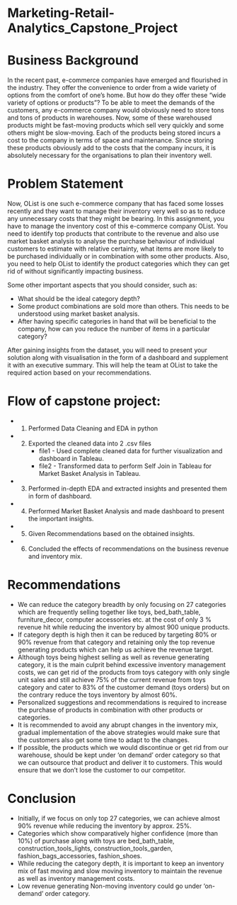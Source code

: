 # Marketing-Retail-Analytics_Capstone_Project

# Business Background

In the recent past, e-commerce companies have emerged and flourished in the industry. They offer the convenience to order from a wide variety of options from the comfort of one’s home. But how do they offer these “wide variety of options or products”? To be able to meet the demands of the customers, any e-commerce company would obviously need to store tons and tons of products in warehouses. Now, some of these warehoused products might be fast-moving products which sell very quickly and some others might be slow-moving. Each of the products being stored incurs a cost to the company in terms of space and maintenance. Since storing these products obviously add to the costs that the company incurs, it is absolutely necessary for the organisations to plan their inventory well.

# Problem Statement 

Now, OList is one such e-commerce company that has faced some losses recently and they want to manage their inventory very well so as to reduce any unnecessary costs that they might be bearing. In this assignment, you have to manage the inventory cost of this e-commerce company OList. You need to identify top products that contribute to the revenue and also use market basket analysis to analyse the purchase behaviour of individual customers to estimate with relative certainty, what items are more likely to be purchased individually or in combination with some other products.
Also, you need to help OList to identify the product categories which they can get rid of without significantly impacting business.

Some other important aspects that you should consider, such as:
  - What should be the ideal category depth?
  - Some product combinations are sold more than others. This needs to be understood using market basket analysis.
  - After having specific categories in hand that will be beneficial to the company, how can you reduce the number of items in a particular category?

After gaining insights from the dataset, you will need to present your solution along with visualisation in the form of a dashboard and supplement it with an executive summary. This will help the team at OList to take the required action based on your recommendations.

# Flow of capstone project:
- 1) Performed Data Cleaning and EDA in python
- 2) Exported the cleaned data into 2 .csv files
     - file1 - Used complete cleaned data for further visualization and dashboard in Tableau.
     - file2 - Transformed data to perform Self Join in Tableau for Market Basket Analysis in Tableau.
- 3) Performed in-depth EDA and extracted insights and presented them in form of dashboard.
- 4) Performed Market Basket Analysis and made dashboard to present the important insights.
- 5) Given Recommendations based on the obtained insights.
- 6) Concluded the effects of recommendations on the business revenue and inventory mix.
 
# Recommendations
- We can reduce the category breadth by only focusing on 27 categories which are frequently selling together like toys, bed_bath_table, furniture_decor, computer accessories etc. at the cost of only 3 % revenue hit while reducing the inventory by almost 900 unique products.
- If category depth is high then it can be reduced by targeting 80% or 90% revenue from that category and retaining only the top revenue generating products which can help us achieve the revenue target. 
- Although toys being highest selling as well as revenue generating category, it is the main culprit behind excessive inventory management costs, we can get rid of the products from toys category with only single unit sales and still achieve 75% of the current revenue from toys category and cater to 83% of the customer demand (toys orders) but on the contrary reduce the toys inventory by 
almost 60%.
- Personalized suggestions and recommendations is required to increase the purchase of products in combination with other products or categories.
-  It is recommended to avoid any abrupt changes in the inventory mix, gradual implementation of the above strategies would make sure that the customers also get some time to adapt to the changes.
- If possible, the products which we would discontinue or get rid from our warehouse, should be kept under ‘on demand’ order category so that we can outsource that product and deliver it to customers. This would ensure that we don’t lose the customer to our competitor.


# Conclusion

- Initially, if we focus on only top 27 categories, we can achieve almost 90% revenue while reducing the inventory by approx. 25%. 
- Categories which show comparatively higher confidence (more than 10%) of purchase along with toys are bed_bath_table, construction_tools_lights, construction_tools_garden, fashion_bags_accessories, fashion_shoes.
- While reducing the category depth, it is important to keep an inventory mix of fast moving and slow moving inventory to maintain the revenue as well as inventory management costs.
- Low revenue generating Non-moving inventory could go under ‘on-demand’ order category.

